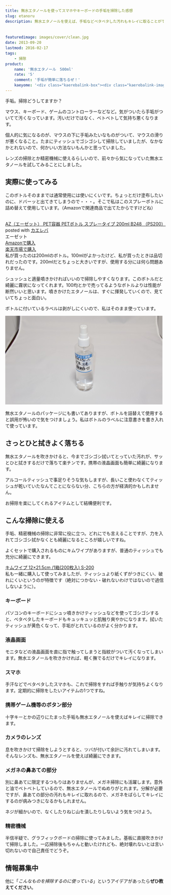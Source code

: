 ```yaml
---
title: 無水エタノールを使ってスマホやキーボードの手垢を掃除した感想
slug: etanoru
description: 無水エタノールを使えば、手垢などベタベタした汚れもキレイに取ることができます。揮発性が高いので、精密機械に使っても大丈夫なところがいいですね。スマホやキーボード、液晶画面など様々なところで活躍します。


featuredimage: images/cover/clean.jpg
date: 2013-09-20
lastmod: 2016-02-17
tags: 
    - 掃除
product:
    name: '無水エタノール　500ml'
    rate: '5'
    comment: '手垢が簡単に落ちるぜ！'
    kaeyome: '<div class="kaerebalink-box"><div class="kaerebalink-image"><a href="http://www.amazon.co.jp/exec/obidos/ASIN/B000TKDKA8/illusionspace-22/ref=nosim/" rel="nofollow" target="_blank"><img src="http://ecx.images-amazon.com/images/I/31LxnhcZZvL._SL160_.jpg" style="border: none;" /></a></div><div class="kaerebalink-info"><div class="kaerebalink-name"><a href="http://www.amazon.co.jp/exec/obidos/ASIN/B000TKDKA8/illusionspace-22/ref=nosim/" rel="nofollow" target="_blank">無水エタノールP 500ml【HTRC3】</a><div class="kaerebalink-powered-date">posted with <a href="http://kaereba.com" rel="nofollow" target="_blank">カエレバ</a></div></div><div class="kaerebalink-detail"> 健栄製薬 2007-03-29    </div><div class="kaerebalink-link1"><div class="shoplinkamazon"><a href="http://www.amazon.co.jp/gp/search?keywords=%96%B3%90%85%83G%83%5E%83m%81%5B%83%8B%20500ml&__mk_ja_JP=%83J%83%5E%83J%83i&tag=illusionspace-22" rel="nofollow" target="_blank" title="アマゾン" >Amazonで購入</a></div><div class="shoplinkrakuten"><a href="http://hb.afl.rakuten.co.jp/hgc/0e95387f.f2aef20d.0e953880.25e412bd/?pc=http%3A%2F%2Fsearch.rakuten.co.jp%2Fsearch%2Fmall%2F%25E7%2584%25A1%25E6%25B0%25B4%25E3%2582%25A8%25E3%2582%25BF%25E3%2583%258E%25E3%2583%25BC%25E3%2583%25AB%2520500ml%2F-%2Ff.1-p.1-s.1-sf.0-st.A-v.2%3Fx%3D0%26scid%3Daf_ich_link_urltxt%26m%3Dhttp%3A%2F%2Fm.rakuten.co.jp%2F" rel="nofollow" target="_blank" title="楽天市場" >楽天市場で購入</a></div></div></div><div class="booklink-footer" style="clear: left"></div></div>'
---
```


手垢。掃除どうしてますか？

マウス、キーボード、ゲームのコントローラーなどなど。気がついたら手垢がついてて汚くなっています。汚いだけではなく、ベトベトして気持ち悪くなります。

個人的に気になるのが、マウスの下に手垢みたいなものがついて、マウスの滑りが悪くなること。たまにティッシュでゴシゴシして掃除していましたが、なかなかとれないので、何かいい方法ないもんかと思っていました。

レンズの掃除とか精密機械に使えるらしいので、前々から気になっていた無水エタノールを試してみることにしました。


## 実際に使ってみる


このボトルそのままでは通常使用には使いにくいです。ちょっとだけ塗布したいのに、ドバーッと出てきてしまうので・・・。そこで私はこのスプレーボトルに詰め替えて使用しています。（Amazonで関連商品で出てたからですけどね）

<div class="kaerebalink-box">
<div class="kaerebalink-image"><a href="http://www.amazon.co.jp/exec/obidos/ASIN/B001QVRPE6/illusionspace-22/ref=nosim/" rel="nofollow" target="_blank"><img alt=""  src="http://ecx.images-amazon.com/images/I/31MwQ1w4NDL._SL160_.jpg" style="border: none;" /></a></div>
<div class="kaerebalink-info">
<div class="kaerebalink-name"><a href="http://www.amazon.co.jp/exec/obidos/ASIN/B001QVRPE6/illusionspace-22/ref=nosim/" rel="nofollow" target="_blank">AZ（エーゼット） PET容器 PETボトル スプレータイプ 200ml B248 （PS200）</a>

<div class="kaerebalink-powered-date">posted with <a href="http://kaereba.com" rel="nofollow" target="_blank">カエレバ</a></div>
</div>
<div class="kaerebalink-detail"> エーゼット     </div>
<div class="kaerebalink-link1">
<div class="shoplinkamazon"><a href="http://www.amazon.co.jp/gp/search?keywords=B248%20PS200&#038;__mk_ja_JP=%83J%83%5E%83J%83i&#038;tag=illusionspace-22" rel="nofollow" target="_blank" title="アマゾン" >Amazonで購入</a></div>
<div class="shoplinkrakuten"><a href="http://hb.afl.rakuten.co.jp/hgc/0e95387f.f2aef20d.0e953880.25e412bd/?pc=http%3A%2F%2Fsearch.rakuten.co.jp%2Fsearch%2Fmall%2FB248%2520PS200%2F-%2Ff.1-p.1-s.1-sf.0-st.A-v.2%3Fx%3D0%26scid%3Daf_ich_link_urltxt%26m%3Dhttp%3A%2F%2Fm.rakuten.co.jp%2F" rel="nofollow" target="_blank" title="楽天市場" >楽天市場で購入</a></div>
</div>
</div>
<div class="booklink-footer" style="clear: left"></div>
</div>
私が買ったのは200mlのボトル。100mlがよかったけど、私が買ったときは品切れだったのです。200mlだとちょっと大きいですが、使用する分には何ら問題ありません。

シュッシュと適量噴きかければいいので掃除しやすくなります。このボトルだと綺麗に霧状になってくれます。100均とかで売ってるようなボトルよりは性能が断然いいと思います。噴きかけたエタノールは、すぐに揮発していくので、見ていてちょっと面白い。

ボトルに付いているラベルは剥がしにくいので、私はそのまま使っています。

![無水エタノールinスプレーボトル](P9021457.jpg)

無水エタノールのパッケージにも書いてありますが、ボトルを詰替えて使用すると誤用が怖いので気をつけましょう。私はボトルのラベルに注意書きを書き入れて使っています。


## さっとひと拭きよく落ちる


無水エタノールを吹きかけると、今までゴシゴシ拭いてとっていた汚れが、サッとひと拭きするだけで落ちて楽チンです。携帯の液晶画面も簡単に綺麗になります。

アルコールティッシュで事足りそうな気もしますが、長いこと使わなくてティッシュが乾いていたなんてことにならない分、こちらの方が経済的かもしれません。

お掃除を楽にしてくれるアイテムとして結構便利です。


## こんな掃除に使える


手垢、精密機械の掃除に非常に役に立つ。どれにでも言えることですが、力を入れてゴシゴシ拭かなくとも綺麗になるところが嬉しいですね。

よくセットで購入されるものにキムワイプがありますが、普通のティッシュでも充分に綺麗にできます。

<div data-role="amazonjs" data-asin="B001EHI9XI" data-locale="JP" data-tmpl="" data-img-size="" class="asin_B001EHI9XI_JP_ amazonjs_item"><div class="amazonjs_indicator"><span class="amazonjs_indicator_img"></span><a class="amazonjs_indicator_title" href="#">キムワイプ 12×21.5cm /1箱(200枚入) S-200</a><span class="amazonjs_indicator_footer"></span></div></div>
私も一緒に購入して使ってみましたが、ティッシュより紙くずがつきにくい、破れにくいというのが特徴です（絶対につかない・破れないわけではないので過信しないように）。


### キーボード


パソコンのキーボードにシュッ噴きかけティッシュなどを使ってゴシゴシすると、ベタベタしたキーボードもキュッキュッと肌触り爽やかになります。拭いたティッシュが黄色くなって、手垢がとれているのがよく分かります。


### 液晶画面


モニタなどの液晶画面を直に指で触ってしまうと指紋がついて汚くなってしまいます。無水エタノールを吹きかければ、軽く撫でるだけでキレイになります。


### スマホ


手汗などでベタベタしたスマホも、これで掃除をすれば手触りが気持ちよくなります。定期的に掃除をしたいアイテムの1つですね。


### 携帯ゲーム機等のボタン部分


十字キーとかの辺りにたまった手垢も無水エタノールを使えばキレイに掃除できます。


### カメラのレンズ


息を吹きかけて掃除をしようとすると、ツバが付いて余計に汚れてしまいます。そんなレンズも、無水エタノールを使えば綺麗にできます。


### メガネの鼻あての部分


別に鼻あてに限定するつもりはありませんが、メガネ掃除にも活躍します。意外と油でベトベトしているので、無水エタノールでぬめりがとれます。分解が必要ですが、鼻あての部分の汚れもキレイに取れるので、メガネをばらしてキレイにするのが病みつきになるかもしれません。

ネジが細かいので、なくしたりねじ山を潰したりしないよう気をつけよう。


### 精密機械


半信半疑で、グラフィックボードの掃除に使ってみました。基板に直接吹きかけて掃除しました。一応掃除後もちゃんと動いたけれども、絶対壊れないとは言い切れないので自己責任でどうぞ。


## 情報募集中


他に「<em>こんなものを掃除するのに使っている</em>」というアイデアがあったら<strong>ぜひ教えてください</strong>。


  